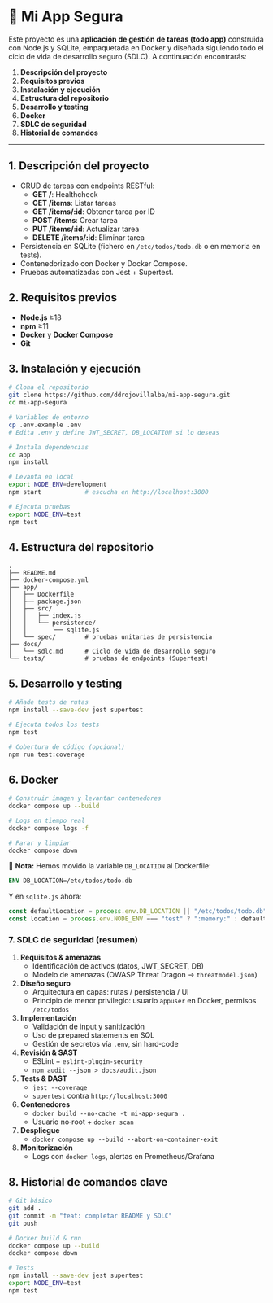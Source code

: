 # 📝 Mi App Segura

Este proyecto es una **aplicación de gestión de tareas (todo app)** construida con Node.js y SQLite, empaquetada en Docker y diseñada siguiendo todo el ciclo de vida de desarrollo seguro (SDLC). A continuación encontrarás:

1. **Descripción del proyecto**  
2. **Requisitos previos**  
3. **Instalación y ejecución**  
4. **Estructura del repositorio**  
5. **Desarrollo y testing**  
6. **Docker**  
7. **SDLC de seguridad**  
8. **Historial de comandos**  

---

## 1. Descripción del proyecto

- CRUD de tareas con endpoints RESTful:  
  - **GET /**: Healthcheck  
  - **GET /items**: Listar tareas  
  - **GET /items/:id**: Obtener tarea por ID  
  - **POST /items**: Crear tarea  
  - **PUT /items/:id**: Actualizar tarea  
  - **DELETE /items/:id**: Eliminar tarea  
- Persistencia en SQLite (fichero en `/etc/todos/todo.db` o en memoria en tests).  
- Contenedorizado con Docker y Docker Compose.  
- Pruebas automatizadas con Jest + Supertest.  

## 2. Requisitos previos

- **Node.js** ≥18  
- **npm** ≥11  
- **Docker** y **Docker Compose**  
- **Git**  

## 3. Instalación y ejecución

```bash
# Clona el repositorio
git clone https://github.com/ddrojovillalba/mi-app-segura.git
cd mi-app-segura

# Variables de entorno
cp .env.example .env
# Edita .env y define JWT_SECRET, DB_LOCATION si lo deseas

# Instala dependencias
cd app
npm install

# Levanta en local
export NODE_ENV=development
npm start            # escucha en http://localhost:3000

# Ejecuta pruebas
export NODE_ENV=test
npm test
```

## 4. Estructura del repositorio

```
.
├── README.md
├── docker-compose.yml
├── app/
│   ├── Dockerfile
│   ├── package.json
│   ├── src/
│   │   ├── index.js
│   │   └── persistence/
│   │       └── sqlite.js
│   └── spec/        # pruebas unitarias de persistencia
├── docs/
│   └── sdlc.md      # Ciclo de vida de desarrollo seguro
└── tests/           # pruebas de endpoints (Supertest)
```

## 5. Desarrollo y testing

```bash
# Añade tests de rutas
npm install --save-dev jest supertest

# Ejecuta todos los tests
npm test

# Cobertura de código (opcional)
npm run test:coverage
```

## 6. Docker

```bash
# Construir imagen y levantar contenedores
docker compose up --build

# Logs en tiempo real
docker compose logs -f

# Parar y limpiar
docker compose down
```

📌 **Nota:** Hemos movido la variable `DB_LOCATION` al Dockerfile:

```dockerfile
ENV DB_LOCATION=/etc/todos/todo.db
```

Y en `sqlite.js` ahora:

```js
const defaultLocation = process.env.DB_LOCATION || "/etc/todos/todo.db";
const location = process.env.NODE_ENV === "test" ? ":memory:" : defaultLocation;
```

### 7. SDLC de seguridad (resumen)
1. **Requisitos & amenazas**  
   - Identificación de activos (datos, JWT_SECRET, DB)  
   - Modelo de amenazas (OWASP Threat Dragon → `threatmodel.json`)  
2. **Diseño seguro**  
   - Arquitectura en capas: rutas / persistencia / UI  
   - Principio de menor privilegio: usuario `appuser` en Docker, permisos `/etc/todos`  
3. **Implementación**  
   - Validación de input y sanitización  
   - Uso de prepared statements en SQL  
   - Gestión de secretos vía `.env`, sin hard‑code  
4. **Revisión & SAST**  
   - ESLint + `eslint-plugin-security`  
   - `npm audit --json > docs/audit.json`  
5. **Tests & DAST**  
   - `jest --coverage`  
   - `supertest` contra `http://localhost:3000`  
6. **Contenedores**  
   - `docker build --no-cache -t mi-app-segura .`  
   - Usuario no‑root + `docker scan`  
7. **Despliegue**  
   - `docker compose up --build --abort-on-container-exit`  
8. **Monitorización**  
   - Logs con `docker logs`, alertas en Prometheus/Grafana  

## 8. Historial de comandos clave

```bash
# Git básico
git add .
git commit -m "feat: completar README y SDLC"
git push

# Docker build & run
docker compose up --build
docker compose down

# Tests
npm install --save-dev jest supertest
export NODE_ENV=test
npm test
```